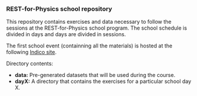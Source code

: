 
### REST-for-Physics school repository

This repository contains exercises and data necessary to follow the sessions at the REST-for-Physics school program. The school schedule is divided in days and days are divided in sessions.

The first school event (containning all the materials) is hosted at the following [Indico site](https://indico.capa.unizar.es/event/26/).

Directory contents:

- **data:** Pre-generated datasets that will be used during the course.
- **dayX:** A directory that contains the exercises for a particular school day X.
